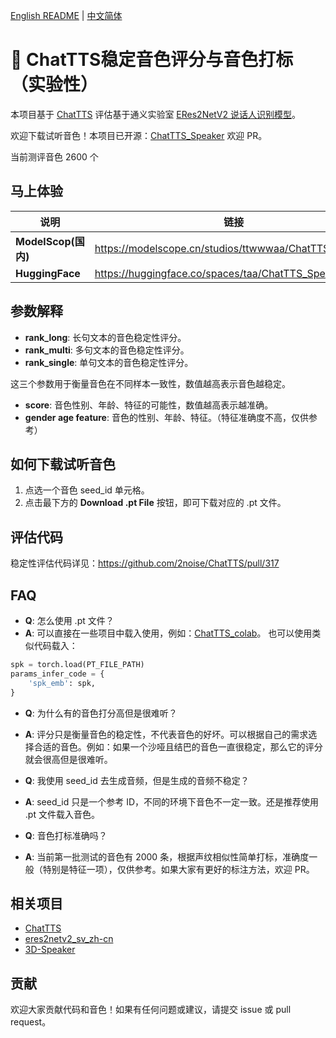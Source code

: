 [English README](README.en.md) | [中文简体](README.md)

# 🎤 ChatTTS稳定音色评分与音色打标（实验性）

本项目基于 [ChatTTS](https://github.com/2noise/ChatTTS) 评估基于通义实验室 [ERes2NetV2 说话人识别模型](https://modelscope.cn/models/iic/speech_eres2netv2_sv_zh-cn_16k-common/summary)。

欢迎下载试听音色！本项目已开源：[ChatTTS_Speaker](https://github.com/6drf21e/ChatTTS_Speaker) 欢迎 PR。

当前测评音色 2600 个

## 马上体验

| 说明                | 链接                                                    |
|-------------------|-------------------------------------------------------| 
| **ModelScop(国内)** | https://modelscope.cn/studios/ttwwwaa/ChatTTS_Speaker |
| **HuggingFace**   | https://huggingface.co/spaces/taa/ChatTTS_Speaker     |

## 参数解释

- **rank_long**: 长句文本的音色稳定性评分。
- **rank_multi**: 多句文本的音色稳定性评分。
- **rank_single**: 单句文本的音色稳定性评分。

这三个参数用于衡量音色在不同样本一致性，数值越高表示音色越稳定。

- **score**: 音色性别、年龄、特征的可能性，数值越高表示越准确。
- **gender age feature**: 音色的性别、年龄、特征。（特征准确度不高，仅供参考）

## 如何下载试听音色

1. 点选一个音色 seed_id 单元格。
2. 点击最下方的 **Download .pt File** 按钮，即可下载对应的 .pt 文件。

## 评估代码

稳定性评估代码详见：https://github.com/2noise/ChatTTS/pull/317

## FAQ

- **Q**: 怎么使用 .pt 文件？
- **A**: 可以直接在一些项目中载入使用，例如：[ChatTTS_colab](https://github.com/6drf21e/ChatTTS_colab)。 也可以使用类似代码载入：

```python
spk = torch.load(PT_FILE_PATH)
params_infer_code = {
    'spk_emb': spk,
}
```

- **Q**: 为什么有的音色打分高但是很难听？
- **A**: 评分只是衡量音色的稳定性，不代表音色的好坏。可以根据自己的需求选择合适的音色。例如：如果一个沙哑且结巴的音色一直很稳定，那么它的评分就会很高但是很难听。


- **Q**: 我使用 seed_id 去生成音频，但是生成的音频不稳定？
- **A**: seed_id 只是一个参考 ID，不同的环境下音色不一定一致。还是推荐使用 .pt 文件载入音色。


- **Q**: 音色打标准确吗？
- **A**: 当前第一批测试的音色有 2000 条，根据声纹相似性简单打标，准确度一般（特别是特征一项），仅供参考。如果大家有更好的标注方法，欢迎
  PR。

## 相关项目
- [ChatTTS](https://github.com/2noise/ChatTTS)
- [eres2netv2_sv_zh-cn](https://modelscope.cn/models/iic/speech_eres2netv2_sv_zh-cn_16k-common/summary)
- [3D-Speaker](https://github.com/modelscope/3D-Speaker)

## 贡献

欢迎大家贡献代码和音色！如果有任何问题或建议，请提交 issue 或 pull request。


